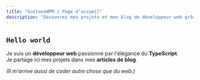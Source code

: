 ```yaml
---
title: "GustaveWPM | Page d’accueil"
description: "Découvrez mes projets et mon blog de développeur web grâce auquel je partage ma passion ! Exemples de technologies utilisées : React, TypeScript, ExpressJS, Hugo..."
---
```


## `Hello world`

Je suis un **développeur web** passionné par l'élégance du **TypeScript**.  
Je partage ici mes projets dans mes **articles de blog**.

_(Il m'arrive aussi de coder autre chose que du web.)_
